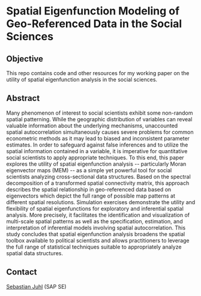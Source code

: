 # Spatial Eigenfunction Modeling of Geo-Referenced Data in the Social Sciences

## Objective
This repo contains code and other resources for my working paper on the utility of spatial eigenfunction analysis in the social sciences.

## Abstract
Many phenomenon of interest to social scientists exhibit some non-random spatial patterning. While the geographic distribution of variables can reveal valuable information about the underlying mechanisms, unaccounted spatial autocorrelation simultaneously causes severe problems for common econometric methods as it may lead to biased and inconsistent parameter estimates. In order to safeguard against false inferences and to utilize the spatial information contained in a variable, it is imperative for quantitative social scientists to apply appropriate techniques. To this end, this paper explores the utility of spatial eigenfunction analysis -- particularly Moran eigenvector maps (MEM) -- as a simple yet powerful tool for social scientists analyzing cross-sectional data structures. Based on the spectral decomposition of a transformed spatial connectivity matrix, this approach describes the spatial relationship in geo-referenced data based on eigenvectors which depict the full range of possible map patterns at different spatial resolutions. Simulation exercises demonstrate the utility and flexibility of spatial eigenfunctions for exploratory and inferential spatial analysis. More precisely, it facilitates the identification and visualization of multi-scale spatial patterns as well as the specification, estimation, and interpretation of inferential models involving spatial autocorrelation. This study concludes that spatial eigenfunction analysis broadens the spatial toolbox available to political scientists and allows practitioners to leverage the full range of statistical techniques suitable to appropriately analyze spatial data structures.

## Contact
[Sebastian Juhl](http://www.sebastianjuhl.com) (SAP SE)
